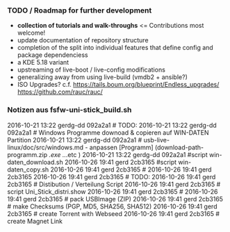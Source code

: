 ### TODO / Roadmap for further development

- **collection of tutorials and walk-throughs** <= Contributions most welcome!
- update documentation of repository structure
- completion of the split into individual features that define config and package dependenciess
- a KDE 5.18 variant
- upstreaming of live-boot / live-config modifications
- generalizing away from using live-build (vmdb2 + ansible?)
- ISO Upgrades? c.f. https://tails.boum.org/blueprint/Endless_upgrades/ https://github.com/rauc/rauc/

### Notizen aus fsfw-uni-stick_build.sh

2016-10-21 13:22 gerdg-dd 092a2a1 # TODO:
2016-10-21 13:22 gerdg-dd 092a2a1 # Windows Programme downoad & copieren auf WIN-DATEN Partition
2016-10-21 13:22 gerdg-dd 092a2a1 # usb-live-linux/doc/src/windows.md     - anpassen [Programm] (download-path-programm.zip *.exe ..*.etc )
2016-10-21 13:22 gerdg-dd 092a2a1 #script win-daten_download.sh
2016-10-26 19:41 gerd     2cb3165 #script win-daten_copy.sh
2016-10-26 19:41 gerd     2cb3165 #
2016-10-26 19:41 gerd     2cb3165
2016-10-26 19:41 gerd     2cb3165 # TODO:
2016-10-26 19:41 gerd     2cb3165 # Distibution / Verteilung Script
2016-10-26 19:41 gerd     2cb3165 # script Uni_Stick_distri.show
2016-10-26 19:41 gerd     2cb3165 #
2016-10-26 19:41 gerd     2cb3165 # pack USBImage (ZIP)
2016-10-26 19:41 gerd     2cb3165 # make Checksums (PGP, MD5, SHA256, SHA512)
2016-10-26 19:41 gerd     2cb3165 # create Torrent with Webseed
2016-10-26 19:41 gerd     2cb3165 # create Magnet Link
